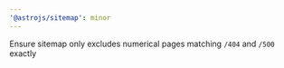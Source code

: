 ```yaml
---
'@astrojs/sitemap': minor
---
```


Ensure sitemap only excludes numerical pages matching `/404` and `/500` exactly
